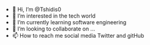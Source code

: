 - 👋 Hi, I’m @Tshidis0
- 👀 I’m interested in the tech world 
- 🌱 I’m currently learning software engineering 
- 💞️ I’m looking to collaborate on ...
- 📫 How to reach me social media Twitter and gitHub

<!---
Tshidis0/Tshidis0 is a ✨ special ✨ repository because its `README.md` (this file) appears on your GitHub profile.
You can click the Preview link to take a look at your changes.
--->
